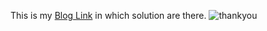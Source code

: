 This is my [Blog Link](https://devxblog.hashnode.dev/launching-your-kubernetes-cluster-with-deployment) in which solution are there.
![thankyou](https://github.com/Simbaa815/90DaysOfDevOps/assets/112085387/069c4be5-2636-45a0-9183-a0b569275842)
